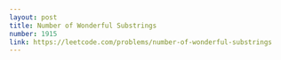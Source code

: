```yaml
---
layout: post
title: Number of Wonderful Substrings
number: 1915
link: https://leetcode.com/problems/number-of-wonderful-substrings
---
```

